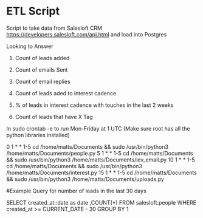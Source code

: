 # ETL Script

Script to take data from Salesloft CRM https://developers.salesloft.com/api.html and load into Postgres

Looking to Answer 

1. Count of leads added

2. Count of emails Sent

3. Count of email replies

4. Count of leads aded to interest cadence

5. % of leads in interest cadence with touches in the last 2 weeks

6. Count of leads that have X Tag


In sudo crontab -e to run Mon-Friday at 1 UTC (Make sure root has all the python libraries installed)

0 1 * * 1-5 cd /home/matts/Documents && sudo /usr/bin/python3 /home/matts/Documents/people.py
5 1 * * 1-5 cd /home/matts/Documents && sudo /usr/bin/python3 /home/matts/Documents/lev_email.py
10 1 * * 1-5 cd /home/matts/Documents && sudo /usr/bin/python3 /home/matts/Documents/interest.py
15 1 * * 1-5 cd /home/matts/Documents && sudo /usr/bin/python3 /home/matts/Documents/uploads.py


#Example Query for number of leads in the last 30 days

SELECT 
    created_at::date as date
    ,COUNT(*)
FROM salesloft.people
WHERE created_at >= CURRENT_DATE - 30
GROUP BY 1


